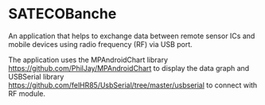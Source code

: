 # SATECOBanche

An application that helps to exchange data between remote sensor ICs and mobile devices using radio frequency (RF) via USB port.

The application uses the MPAndroidChart library https://github.com/PhilJay/MPAndroidChart to display the data graph and USBSerial library https://github.com/felHR85/UsbSerial/tree/master/usbserial to connect with RF module.
